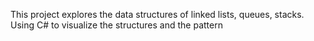 This project explores the data structures of linked lists, queues, stacks. Using C# to visualize the structures and the pattern
